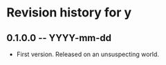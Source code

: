 # Revision history for y

## 0.1.0.0  -- YYYY-mm-dd

* First version. Released on an unsuspecting world.
